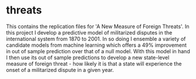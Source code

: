 # threats
This contains the replication files for 'A New Measure of Foreign Threats'. In this project I develop a predictive model of militarized disputes in the international system from 1870 to 2001. In so doing I ensemble a variety of candidate models from machine learning which offers a 49% improvement in out of sample prediction over that of a null model. With this model in hand I then use its out of sample predictions to develop a new state-level measure of foreign threat - how likely it is that a state will experience the onset of a militarized dispute in a given year. 
